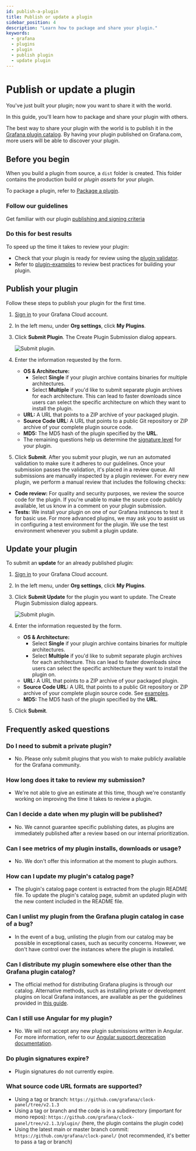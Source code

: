 ```yaml
---
id: publish-a-plugin
title: Publish or update a plugin
sidebar_position: 4
description: "Learn how to package and share your plugin."
keywords:
  - grafana
  - plugins
  - plugin
  - publish plugin
  - update plugin
---
```


# Publish or update a plugin

You've just built your plugin; now you want to share it with the world.

In this guide, you'll learn how to package and share your plugin with others.

The best way to share your plugin with the world is to publish it in the [Grafana plugin catalog](https://grafana.com/plugins).
By having your plugin published on Grafana.com, more users will be able to discover your plugin.

## Before you begin

When you build a plugin from source, a `dist` folder is created. This folder contains the production build or _plugin assets_ for your plugin.

To package a plugin, refer to [Package a plugin](./package-a-plugin.md).

### Follow our guidelines

Get familiar with our plugin [publishing and signing criteria](./publishing-and-signing-criteria.md)

### Do this for best results

To speed up the time it takes to review your plugin:

- Check that your plugin is ready for review using the [plugin validator](https://github.com/grafana/plugin-validator).
- Refer to [plugin-examples](https://github.com/grafana/grafana-plugin-examples) to review best practices for building your plugin.

## Publish your plugin

Follow these steps to publish your plugin for the first time.

1. [Sign in](https://grafana.com/auth/sign-in) to your Grafana Cloud account.
1. In the left menu, under **Org settings**, click **My Plugins**.
1. Click **Submit Plugin**. The Create Plugin Submission dialog appears.

   ![Submit plugin.](/img/plugins-submission-create2.png)

1. Enter the information requested by the form.
   - **OS & Architecture:**
     - Select **Single** if your plugin archive contains binaries for multiple architectures.
     - Select **Multiple** if you'd like to submit separate plugin archives for each architecture.
       This can lead to faster downloads since users can select the specific architecture on which they want to install the plugin.
   - **URL:** A URL that points to a ZIP archive of your packaged plugin.
   - **Source Code URL:** A URL that points to a public Git repository or ZIP archive of your complete plugin source code.
   - **MD5:** The MD5 hash of the plugin specified by the **URL**.
   - The remaining questions help us determine the [signature level](./sign-a-plugin#plugin-signature-levels) for your plugin.
1. Click **Submit**.
   After you submit your plugin, we run an automated validation to make sure it adheres to our guidelines.
   Once your submission passes the validation, it's placed in a review queue.
   All submissions are manually inspected by a plugin reviewer.
   For every new plugin, we perform a manual review that includes the following checks:

- **Code review:** For quality and security purposes, we review the source code for the plugin.
  If you're unable to make the source code publicly available, let us know in a comment on your plugin submission.
- **Tests:** We install your plugin on one of our Grafana instances to test it for basic use.
  For more advanced plugins, we may ask you to assist us in configuring a test environment for the plugin.
  We use the test environment whenever you submit a plugin update.

## Update your plugin

To submit an **update** for an already published plugin:

1. [Sign in](https://grafana.com/auth/sign-in) to your Grafana Cloud account.
1. In the left menu, under **Org settings**, click **My Plugins**.
1. Click **Submit Update** for the plugin you want to update. The Create Plugin Submission dialog appears.

   ![Submit plugin.](/img/plugins-submission-create2.png)
   
1. Enter the information requested by the form.
   - **OS & Architecture:**
     - Select **Single** if your plugin archive contains binaries for multiple architectures.
     - Select **Multiple** if you'd like to submit separate plugin archives for each architecture.
       This can lead to faster downloads since users can select the specific architecture they want to install the plugin on.
   - **URL:** A URL that points to a ZIP archive of your packaged plugin.
   - **Source Code URL:** A URL that points to a public Git repository or ZIP archive of your complete plugin source code. See [examples](#what-source-code-url-formats-are-supported).
   - **MD5:** The MD5 hash of the plugin specified by the **URL**.
1. Click **Submit**.

## Frequently asked questions

### Do I need to submit a private plugin?

- No. Please only submit plugins that you wish to make publicly available for the Grafana community.

### How long does it take to review my submission?

- We're not able to give an estimate at this time, though we're constantly working on improving the time it takes to review a plugin.

### Can I decide a date when my plugin will be published?

- No. We cannot guarantee specific publishing dates, as plugins are immediately published after a review based on our internal prioritization.

### Can I see metrics of my plugin installs, downloads or usage?

- No. We don't offer this information at the moment to plugin authors.

### How can I update my plugin's catalog page?

- The plugin's catalog page content is extracted from the plugin README file.
  To update the plugin's catalog page, submit an updated plugin with the new content included in the README file.

### Can I unlist my plugin from the Grafana plugin catalog in case of a bug?

- In the event of a bug, unlisting the plugin from our catalog may be possible in exceptional cases, such as security concerns. However, we don't have control over the instances where the plugin is installed.

### Can I distribute my plugin somewhere else other than the Grafana plugin catalog?

- The official method for distributing Grafana plugins is through our catalog. Alternative methods, such as installing private or development plugins on local Grafana instances, are available as per the guidelines provided in [this guide](https://grafana.com/docs/grafana/latest/administration/plugin-management#install-plugin-on-local-grafana).

### Can I still use Angular for my plugin?

- No. We will not accept any new plugin submissions written in Angular. For more information, refer to our [Angular support deprecation documentation](https://grafana.com/docs/grafana/latest/developers/angular_deprecation/).

### Do plugin signatures expire?

- Plugin signatures do not currently expire.

### What source code URL formats are supported?

- Using a tag or branch: `https://github.com/grafana/clock-panel/tree/v2.1.3`
- Using a tag or branch and the code is in a subdirectory (important for mono repos): `https://github.com/grafana/clock-panel/tree/v2.1.3/plugin/` (here, the plugin contains the plugin code)
- Using the latest main or master branch commit: `https://github.com/grafana/clock-panel/` (not recommended, it's better to pass a tag or branch)
